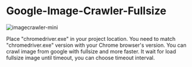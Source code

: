 # Google-Image-Crawler-Fullsize

![imagecrawler-mini](https://user-images.githubusercontent.com/97486738/195238758-743e4164-9d0e-4243-bf0a-1f5024f684c1.gif)

Place "chromedriver.exe" in your project location. You need to match "chromedriver.exe" version with your Chrome browser's version.
You can crawl image from google with fullsize and more faster. It wait for load fullsize image until timeout, you can choose timeout interval.
